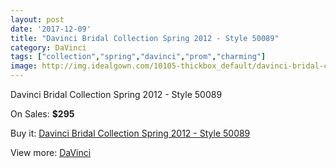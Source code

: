 ```yaml
---
layout: post
date: '2017-12-09'
title: "Davinci Bridal Collection Spring 2012 - Style 50089"
category: DaVinci
tags: ["collection","spring","davinci","prom","charming"]
image: http://img.idealgown.com/10105-thickbox_default/davinci-bridal-collection-spring-2012-style-50089.jpg
---
```

Davinci Bridal Collection Spring 2012 - Style 50089

On Sales: **$295**
<a href="https://www.idealgown.com/en/davinci/4163-davinci-bridal-collection-spring-2012-style-50089.html"><amp-img layout="responsive" width="600" height="600" src="//img.idealgown.com/10105-thickbox_default/davinci-bridal-collection-spring-2012-style-50089.jpg" alt="Davinci Bridal Collection Spring 2012 - Style 50089 0" /></a>
<a href="https://www.idealgown.com/en/davinci/4163-davinci-bridal-collection-spring-2012-style-50089.html"><amp-img layout="responsive" width="600" height="600" src="//img.idealgown.com/10107-thickbox_default/davinci-bridal-collection-spring-2012-style-50089.jpg" alt="Davinci Bridal Collection Spring 2012 - Style 50089 1" /></a>
<a href="https://www.idealgown.com/en/davinci/4163-davinci-bridal-collection-spring-2012-style-50089.html"><amp-img layout="responsive" width="600" height="600" src="//img.idealgown.com/10106-thickbox_default/davinci-bridal-collection-spring-2012-style-50089.jpg" alt="Davinci Bridal Collection Spring 2012 - Style 50089 2" /></a>

Buy it: [Davinci Bridal Collection Spring 2012 - Style 50089](https://www.idealgown.com/en/davinci/4163-davinci-bridal-collection-spring-2012-style-50089.html "Davinci Bridal Collection Spring 2012 - Style 50089")

View more: [DaVinci](https://www.idealgown.com/en/48-davinci "DaVinci")